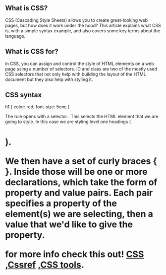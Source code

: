 ## What is CSS?

CSS (Cascading Style Sheets) allows you to create great-looking web pages, but how does it work under the hood? This article explains what CSS is, with a simple syntax example, and also covers some key terms about the language.

## What is CSS for?

in CSS, you can assign and control the style of HTML elements on a web page using a number of selectors. ID and class are two of the mostly used CSS selectors that not only help with building the layout of the HTML document but they also help with styling it.

## CSS syntax

h1 {
    color: red;
    font-size: 5em;
}

The rule opens with a selector . This selects the HTML element that we are going to style. In this case we are styling level one headings (<h1>).

We then have a set of curly braces { }. Inside those will be one or more declarations, which take the form of property and value pairs. Each pair specifies a property of the element(s) we are selecting, then a value that we'd like to give the property.

for more info check this out! [CSS](https://developer.mozilla.org/en-US/docs/Learn/CSS/First_steps/What_is_CSS#what_is_css_for
) ,[Cssref](https://www.w3schools.com/cssref/pr_text_color.asp)
,[CSS tools](https://meyerweb.com/eric/tools/css/reset/).

